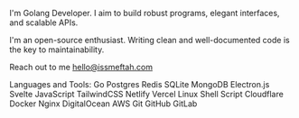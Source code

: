 I'm Golang Developer. I aim to build robust programs, elegant interfaces, and scalable APIs.

I'm an open-source enthusiast. Writing clean and well-documented code is the key to maintainability.

Reach out to me hello@issmeftah.com

Languages and Tools:
Go Postgres Redis SQLite MongoDB Electron.js Svelte JavaScript TailwindCSS Netlify Vercel Linux Shell Script Cloudflare Docker Nginx DigitalOcean AWS Git GitHub GitLab 
